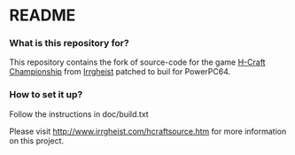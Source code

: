 # README #

### What is this repository for? ###

This repository contains the fork of source-code for the game [H-Craft Championship](http://www.irrgheist.com/games.htm) from [Irrgheist](http://www.irrgheist.com) patched to buil for PowerPC64.

### How to set it up? ###

Follow the instructions in doc/build.txt

Please visit http://www.irrgheist.com/hcraftsource.htm for more information on this project.
